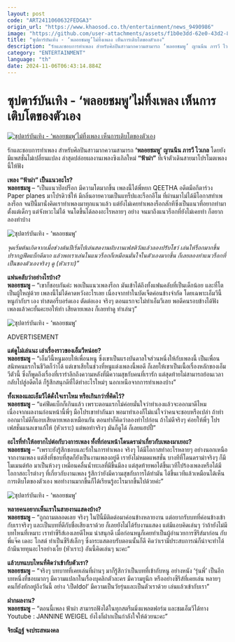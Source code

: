 ```yaml
---
layout: post
code: "ART2411060632FEDGA3"
origin_url: "https://www.khaosod.co.th/entertainment/news_9490986"
image: "https://github.com/user-attachments/assets/f1b0e3dd-62e0-43d2-8f14-6e7378de405c"
title: "ซุปตาร์บันเทิง - ‘พลอยชมพู’ไม่ทิ้งเพลง เห็นการเติบโตของตัวเอง"
description: "รักและชอบการทำเพลง สำหรับศิลปินสาวมากความสามารถ ‘พลอยชมพู’ ญานนีน ภารวี ไวเกล โดยยังมีแพสชั่นไม่เปลี่ยนแปลง ล่าสุดปล่อยผลงานเพลงซิงเกิลใหม่ “ฟ้าผ่า”"
category: "ENTERTAINMENT"
language: "th"
date: 2024-11-06T06:43:14.884Z
---
```


# ซุปตาร์บันเทิง - ‘พลอยชมพู’ไม่ทิ้งเพลง เห็นการเติบโตของตัวเอง

[![ซุปตาร์บันเทิง - ‘พลอยชมพู’ไม่ทิ้งเพลง เห็นการเติบโตของตัวเอง](https://www.khaosod.co.th/wpapp/uploads/2024/11/poxping-scaled.jpg "ซุปตาร์บันเทิง - ‘พลอยชมพู’ไม่ทิ้งเพลง เห็นการเติบโตของตัวเอง")](https://www.khaosod.co.th/wpapp/uploads/2024/11/poxping-scaled.jpg)

รักและชอบการทำเพลง สำหรับศิลปินสาวมากความสามารถ **‘พลอยชมพู’ ญานนีน ภารวี ไวเกล** โดยยังมีแพสชั่นไม่เปลี่ยนแปลง ล่าสุดปล่อยผลงานเพลงซิงเกิลใหม่ **“ฟ้าผ่า”** ที่เจ้าตัวเดินสายมาโปรโมตเพลงนี้ให้ฟัง

**เพลง “ฟ้าผ่า” เป็นแนวอะไร?**  
**พลอยชมพู** – “เป็นแนวป๊อปร็อก มีความโตมากขึ้น เพลงนี้ได้พี่หยก QEETHA อดีตมือกีตาร์วง Paper planes มาโปรดิวซ์ให้ มีกลิ่นอายความเป็นแทร็ปและร็อกอีโม ที่ผ่านมาไม่ได้มีโอกาสทำเพลงร็อก จนปีนี้มานั่งคิดเราทำเพลงมาทุกแนวแล้ว แต่ยังไม่เคยทำเพลงร็อกสักทีซึ่งเป็นแนวที่อยากทำมาตั้งแต่เด็กๆ แต่จังหวะไม่ได้ จนโตขึ้นได้ลองอะไรหลายๆ อย่าง จนมาถึงแนวร็อกที่ยังไม่เคยทำ ก็อยากลองทำบ้าง

![ซุปตาร์บันเทิง - ‘พลอยชมพู’](https://www.khaosod.co.th/wpapp/uploads/2024/11/ping1.jpg)

_จุดเริ่มต้นเกิดจากเมื่อช่วงต้นปีเริ่มไปเล่นสดงานผับงานเฟสติวัลแล้วลองปรับโชว์ เล่นให้ร็อกมากขึ้น ปรากฏฟีดแบ็กดีมาก แล้วพอเราเล่นในแนวร็อกก็เหมือนมั่นใจในตัวเองมากขึ้น ก็เลยลองทำแนวร็อกที่เป็นของตัวเองจริงๆ ดู (หัวเราะ)”_

**แฟนคลับว่าอย่างไรบ้าง?**  
**พลอยชมพู** – “เขาก็ชอบกันค่ะ พอเป็นแนวเพลงร็อก มันเข้าได้ถึงทั้งแฟนคลับที่เป็นเด็กน้อย และที่โตเป็นผู้ใหญ่ด้วย เพลงนี้ไม่ได้คาดหวังอะไรเลย เนื่องจากทำในบัดเจ็ตค่อนข้างจำกัด โดยเฉพาะเอ็มวีนี้หนูกำกับฯ เอง ทำสตอรี่บอร์ดเอง ตัดต่อเอง จริงๆ ตอนแรกจะไม่ทำเอ็มวีเลย พอดีคนรอบข้างได้ฟังเพลงแล้วคะยั้นคะยอให้ทำ เสียดายเพลง ก็เลยทำดู ทำเล่นๆ”

![ซุปตาร์บันเทิง - ‘พลอยชมพู’](https://www.khaosod.co.th/wpapp/uploads/2024/11/ping2.jpg)

ADVERTISEMENT

**แต่ดูไม่เล่นนะ เล่าเรื่องราวของเอ็มวีหน่อย?**  
**พลอยชมพู** – “เอ็มวีนี้หนูมอบให้เพื่อนหนู ซึ่งเขาเป็นแรงบันดาลใจส่วนหนึ่งให้กับเพลงนี้ เป็นเพื่อนสนิทคนแรกในชีวิตก็ว่าได้ แต่เขาเสียในช่วงที่หนูแต่งเพลงนี้พอดี ก็เลยให้เขาเป็นเนื้อเรื่องหลักของเอ็มวีตัวนี้ ซึ่งก็พูดถึงเรื่องที่เรารำลึกถึงความหลังที่มีความสุขกับคนที่เรารัก แต่สุดท้ายไม่สามารถย้อนเวลากลับไปสู่อดีตได้ ก็รู้สึกสนุกดีที่ได้ทำอะไรใหม่ๆ นอกเหนือจากการทำเพลงบ้าง”

**ทั้งเพลงและเอ็มวีได้ดั่งใจเราไหม หรือเกินกว่าที่คิดไว้?**  
**พลอยชมพู** – “แค่ฟีดแบ็กก็เกินแล้ว เพราะตอนแรกไม่ค่อยมั่นใจว่าทำเองแล้วจะออกมาดีไหม เนื่องจากผลงานก่อนหน้านี้พี่ๆ มือโปรเขาทำกันมา พอมาทำเองก็ไม่แน่ใจว่าคนจะชอบหรือเปล่า ถ้าทำออกมาไม่ดีก็แอบเสียดายเพลงเหมือนกัน ตอนทำก็คิดว่าลองทำไปก่อน ถ้าไม่ดีจริงๆ ค่อยให้พี่ๆ โปรเฟสชั่นแนลเขาแก้ให้ (หัวเราะ) แต่พอทำจริงๆ มันก็ดูได้ ก็เลยแฮปปี้”

**อะไรที่ทำให้อยากไปต่อกับวงการเพลง ทั้งที่ก่อนหน้าโดนดราม่าเกี่ยวกับเพลงมาเยอะ?**  
**พลอยชมพู** – “เพราะยังรู้สึกชอบและรักในการทำเพลง จริงๆ ได้มีโอกาสทำอะไรหลายๆ อย่างนอกเหนือจากงานเพลง แต่สิ่งที่ชอบที่สุดก็ยังเป็นงานเพลงอยู่ดี เรายังไม่หมดแพสชั่น บางทีที่โดนดราม่าจริงๆ ก็มีโมเมนต์ท้อ มาเป็นห้วงๆ เหมือนคลื่นน้ำทะเลที่มีขึ้นมีลง แต่สุดท้ายพอได้ขึ้นเวทีไปร้องเพลงหรือได้มีโอกาสอะไรต่างๆ ที่เกี่ยวกับงานเพลง รู้สึกว่ายังมีความสุขกับการได้ทำมัน ได้ขึ้นเวทีแล้วเหมือนได้เห็นการเติบโตของตัวเอง พอทำงานมากขึ้นก็ได้เรียนรู้อะไรมากขึ้นไปด้วยค่ะ”

![ซุปตาร์บันเทิง - ‘พลอยชมพู’](https://www.khaosod.co.th/wpapp/uploads/2024/11/ping4.jpg)

**หลายคนอยากเห็นเราในสายงานแสดงบ้าง?**  
**พลอยชมพู** – “ถูกถามตลอดเลย จริงๆ ในปีนี้มีติดต่อมาค่อนข้างหลายงาน แต่อยากรับบทที่ค่อนข้างเข้ากับเราจริงๆ และเป็นบทที่ดีกับชื่อเสียงเราด้วย ก็เลยยังไม่ได้รับงานแสดง แต่มีแอบคิดเล่นๆ ว่าถ้ายังไม่มีบทไหนที่เหมาะ เราทำซีรีส์เองเลยดีไหม น่าสนุกดี เมื่อก่อนหนูก็เคยทำเป็นผู้อำนวยการซีรีส์มาก่อน กับพี่แจ๊ค เดอะ โกสต์ ทำเป็นซีรีส์เล็กๆ ซึ่งกระแสตอบรับตอนนั้นก็ดี คิดว่าเรามีประสบการณ์ก็น่าจะทำได้ถ้ามีนายทุนอะไรอย่างเงี้ย (หัวเราะ) อันนี้คิดเล่นๆ นะคะ”

**แล้วบทแบบไหนที่คิดว่าเข้ากับตัวเรา?**  
**พลอยชมพู** – “จริงๆ บทบาทที่เคยเล่นที่ผ่านๆ มาก็รู้สึกว่าเป็นบทที่เข้ากับหนู อย่างหนัง ‘รุ่นพี่’ เป็นอีกบทหนึ่งที่ชอบมากๆ มีความแปลกในเรื่องบุคลิกตัวละคร มีความยูนีก หรืออย่างซีรีส์ที่เคยเล่น หลายๆ คนก็ยังทักอยู่ถึงวันนี้ อย่าง ‘เป็ดIdol’ มีความเป็นวัยรุ่นและเป็นตัวเราด้วย เล่นแล้วเข้ากับเรา”

**ฝากผลงาน?**  
**พลอยชมพู** – “ตอนนี้เพลง ฟ้าผ่า สามารถฟังได้ในทุกสตรีมมิ่งแพลตฟอร์ม และชมเอ็มวีได้ทาง Youtube : JANNINE WEIGEL ยังไงก็ฝากเป็นกำลังใจให้ด้วยนะคะ”

**จิรณัฏฐ์ จงประสพมงคล**